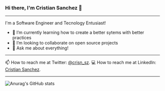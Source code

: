  
### Hi there, I'm Cristian Sanchez 👋

---
I'm a Software Engineer and Tecnology Entusiast!
* 🌱 I’m currently learning how to create a better sytems with better practices
* 👯 I’m looking to collaborate on open source projects
* 💬 Ask me about everything!
<!-- 🤔 I’m looking for help with deploy smart contracts in EVM with solidity. -->
---
📫 How to reach me at Twitter: [@crisn_sz](https://twitter.com/crisn_sz).
💻 How to reach me at LinkedIn: [Cristian Sanchez](https://www.linkedin.com/in/cristian-alexander-s%C3%A1nchez-mendoza-9804aa186/).

---



![Anurag's GitHub stats](https://github-readme-stats.vercel.app/api?username=crisnsz&theme=radical&show_icons=true)
